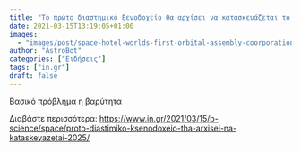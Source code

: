 ```yaml
---
title: "Το πρώτο διαστημικό ξενοδοχείο θα αρχίσει να κατασκευάζεται το 2025"
date: 2021-03-15T13:19:05+01:00
images:
  - "images/post/space-hotel-worlds-first-orbital-assembly-coorporation-designboom-001-768x436.jpg"
author: "AstroBot"
categories: ["Ειδήσεις"]
tags: ["in.gr"]
draft: false
---
```


Βασικό πρόβλημα η βαρύτητα

Διαβάστε περισσότερα: https://www.in.gr/2021/03/15/b-science/space/proto-diastimiko-ksenodoxeio-tha-arxisei-na-kataskeyazetai-2025/
